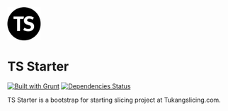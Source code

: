 
<img src="https://raw.githubusercontent.com/tukangslicing/starter-slicing/master/img/logo.png" width="75" title="TS Starter">

TS Starter
===

[![Built with Grunt](https://cdn.gruntjs.com/builtwith.png)](http://gruntjs.com/)
[![Dependencies Status](https://david-dm.org/tukangslicing/starter-slicing.png)](https://david-dm.org/tukangslicing/starter-slicing)


TS Starter is a bootstrap for starting slicing project at Tukangslicing.com.
